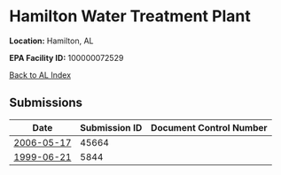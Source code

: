 # Hamilton Water Treatment Plant

**Location:** Hamilton, AL

**EPA Facility ID:** 100000072529

[Back to AL Index](../../index.md)

## Submissions

| Date | Submission ID | Document Control Number |
|------|--------------|-------------------------|
| [2006-05-17](submissions/45664.md) | 45664 |  |
| [1999-06-21](submissions/5844.md) | 5844 |  |
